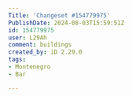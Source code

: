 ```yaml
---
Title: 'Changeset #154779975'
PublishDate: 2024-08-03T15:59:51Z
id: 154779975
user: L29Ah
comment: buildings
created_by: iD 2.29.0
tags:
- Montenegro
- Bar

---
```

